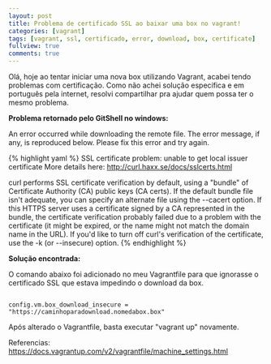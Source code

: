 ```yaml
---
layout: post
title: Problema de certificado SSL ao baixar uma box no vagrant!
categories: [vagrant]
tags: [vagrant, ssl, certificado, error, download, box, certificate]
fullview: true
comments: true
---
```


Olá, hoje ao tentar iniciar uma nova box utilizando Vagrant, acabei tendo problemas com certificação. Como não achei solução específica e em português pela internet, resolvi compartilhar pra ajudar quem possa ter o mesmo problema.

**Problema retornado pelo GitShell no windows:**

An error occurred while downloading the remote file. The error
message, if any, is reproduced below. Please fix this error and try
again.

{% highlight yaml %}
SSL certificate problem: unable to get local issuer certificate
More details here: http://curl.haxx.se/docs/sslcerts.html

curl performs SSL certificate verification by default, using a "bundle"
 of Certificate Authority (CA) public keys (CA certs). If the default
 bundle file isn't adequate, you can specify an alternate file
 using the --cacert option.
If this HTTPS server uses a certificate signed by a CA represented in
 the bundle, the certificate verification probably failed due to a
 problem with the certificate (it might be expired, or the name might
 not match the domain name in the URL).
If you'd like to turn off curl's verification of the certificate, use
 the -k (or --insecure) option.
{% endhighlight %}


**Solução encontrada:**

O comando abaixo foi adicionado no meu Vagrantfile para que ignorasse o certificado SSL que estava impedindo o download da box.

<code>
config.vm.box_download_insecure = "https://caminhoparadownload.nomedabox.box"
</code>

Após alterado o Vagrantfile, basta executar "vagrant up" novamente.

Referencias:
https://docs.vagrantup.com/v2/vagrantfile/machine_settings.html
